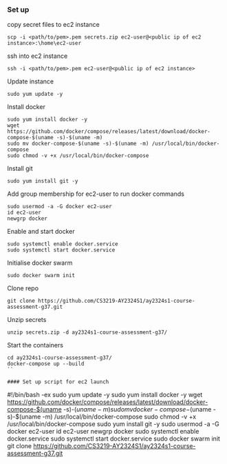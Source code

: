 ### Set up

copy secret files to ec2 instance
```
scp -i <path/to/pem>.pem secrets.zip ec2-user@<public ip of ec2 instance>:\home\ec2-user
```

ssh into ec2 instance
```
ssh -i <path/to/pem>.pem ec2-user@<public ip of ec2 instance>
```

Update instance
```
sudo yum update -y
```

Install docker
```
sudo yum install docker -y
wget https://github.com/docker/compose/releases/latest/download/docker-compose-$(uname -s)-$(uname -m) 
sudo mv docker-compose-$(uname -s)-$(uname -m) /usr/local/bin/docker-compose
sudo chmod -v +x /usr/local/bin/docker-compose
```

Install git
```
sudo yum install git -y
```

Add group membership for ec2-user to run docker commands
```
sudo usermod -a -G docker ec2-user
id ec2-user
newgrp docker
```

Enable and start docker
```
sudo systemctl enable docker.service
sudo systemctl start docker.service
```

Initialise docker swarm
```
sudo docker swarm init
```

Clone repo
```
git clone https://github.com/CS3219-AY2324S1/ay2324s1-course-assessment-g37.git
```

Unzip secrets
```
unzip secrets.zip -d ay2324s1-course-assessment-g37/
```

Start the containers
```
cd ay2324s1-course-assessment-g37/
docker-compose up --build
``

#### Set up script for ec2 launch

```
#!/bin/bash -ex
sudo yum update -y
sudo yum install docker -y
wget https://github.com/docker/compose/releases/latest/download/docker-compose-$(uname -s)-$(uname -m) 
sudo mv docker-compose-$(uname -s)-$(uname -m) /usr/local/bin/docker-compose
sudo chmod -v +x /usr/local/bin/docker-compose
sudo yum install git -y
sudo usermod -a -G docker ec2-user
id ec2-user
newgrp docker
sudo systemctl enable docker.service
sudo systemctl start docker.service
sudo docker swarm init
git clone https://github.com/CS3219-AY2324S1/ay2324s1-course-assessment-g37.git
```
